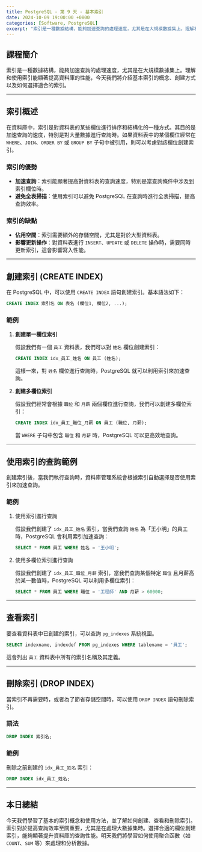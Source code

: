```yaml
---
title: PostgreSQL - 第 9 天 - 基本索引
date: 2024-10-09 19:00:00 +0800
categories: [Software, PostgreSQL]
excerpt: "索引是一種數據結構，能夠加速查詢的處理速度，尤其是在大規模數據集上。理解和使用索引能顯著提高資料庫的性能，今天我們將介紹基本索引的概念、創建方式以及如何選擇適合的索引。"
---
```


## 課程簡介
索引是一種數據結構，能夠加速查詢的處理速度，尤其是在大規模數據集上。理解和使用索引能顯著提高資料庫的性能，今天我們將介紹基本索引的概念、創建方式以及如何選擇適合的索引。

---

## 索引概述

在資料庫中，索引是對資料表的某些欄位進行排序和結構化的一種方式。其目的是加速查詢的速度，特別是對大量數據進行查詢時。如果資料表中的某個欄位經常在 `WHERE`、`JOIN`、`ORDER BY` 或 `GROUP BY` 子句中被引用，則可以考慮對該欄位創建索引。

### 索引的優勢

- **加速查詢**：索引能顯著提高對資料表的查詢速度，特別是當查詢條件中涉及到索引欄位時。
- **避免全表掃描**：使用索引可以避免 PostgreSQL 在查詢時進行全表掃描，提高查詢效率。

### 索引的缺點

- **佔用空間**：索引需要額外的存儲空間，尤其是對於大型資料表。
- **影響更新操作**：對資料表進行 `INSERT`、`UPDATE` 或 `DELETE` 操作時，需要同時更新索引，這會影響寫入性能。

---

## 創建索引 (CREATE INDEX)

在 PostgreSQL 中，可以使用 `CREATE INDEX` 語句創建索引。基本語法如下：

```sql
CREATE INDEX 索引名 ON 表名 (欄位1, 欄位2, ...);
```

### 範例

1. **創建單一欄位索引**

   假設我們有一個 `員工` 資料表，我們可以對 `姓名` 欄位創建索引：

   ```sql
   CREATE INDEX idx_員工_姓名 ON 員工 (姓名);
   ```

   這樣一來，對 `姓名` 欄位進行查詢時，PostgreSQL 就可以利用索引來加速查詢。

2. **創建多欄位索引**

   假設我們經常會根據 `職位` 和 `月薪` 兩個欄位進行查詢，我們可以創建多欄位索引：

   ```sql
   CREATE INDEX idx_員工_職位_月薪 ON 員工 (職位, 月薪);
   ```

   當 `WHERE` 子句中包含 `職位` 和 `月薪` 時，PostgreSQL 可以更高效地查詢。

---

## 使用索引的查詢範例

創建索引後，當我們執行查詢時，資料庫管理系統會根據索引自動選擇是否使用索引來加速查詢。

### 範例

1. 使用索引進行查詢

   假設我們創建了 `idx_員工_姓名` 索引，當我們查詢 `姓名` 為「王小明」的員工時，PostgreSQL 會利用索引加速查詢：

   ```sql
   SELECT * FROM 員工 WHERE 姓名 = '王小明';
   ```

2. 使用多欄位索引進行查詢

   假設我們創建了 `idx_員工_職位_月薪` 索引，當我們查詢某個特定 `職位` 且月薪高於某一數值時，PostgreSQL 可以利用多欄位索引：

   ```sql
   SELECT * FROM 員工 WHERE 職位 = '工程師' AND 月薪 > 60000;
   ```

---

## 查看索引

要查看資料表中已創建的索引，可以查詢 `pg_indexes` 系統視圖。

```sql
SELECT indexname, indexdef FROM pg_indexes WHERE tablename = '員工';
```

這會列出 `員工` 資料表中所有的索引名稱及其定義。

---

## 刪除索引 (DROP INDEX)

當索引不再需要時，或者為了節省存儲空間時，可以使用 `DROP INDEX` 語句刪除索引。

### 語法
```sql
DROP INDEX 索引名;
```

### 範例

刪除之前創建的 `idx_員工_姓名` 索引：

```sql
DROP INDEX idx_員工_姓名;
```

---

## 本日總結
今天我們學習了基本的索引概念和使用方法，並了解如何創建、查看和刪除索引。索引對於提高查詢效率至關重要，尤其是在處理大數據集時。選擇合適的欄位創建索引，能夠顯著提升資料庫的查詢性能。明天我們將學習如何使用聚合函數（如 `COUNT`、`SUM` 等）來處理和分析數據。
